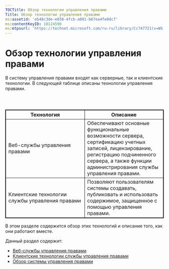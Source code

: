 ```yaml
---
TOCTitle: Обзор технологии управления правами
Title: Обзор технологии управления правами
ms:assetid: 'eb48c3de-e038-4fcb-a091-b67ea4fe0dc7'
ms:contentKeyID: 18124590
ms:mtpsurl: 'https://technet.microsoft.com/ru-ru/library/Cc747721(v=WS.10)'
---
```


Обзор технологии управления правами
===================================

В систему управления правами входят как серверные, так и клиентские технологии. В следующей таблице описаны технологии управления правами.

###  

 
<table style="border:1px solid black;">
<colgroup>
<col width="50%" />
<col width="50%" />
</colgroup>
<thead>
<tr class="header">
<th style="border:1px solid black;" >Технология</th>
<th style="border:1px solid black;" >Описание</th>
</tr>
</thead>
<tbody>
<tr class="odd">
<td style="border:1px solid black;">Веб-службы управления правами</td>
<td style="border:1px solid black;">Обеспечивают основные функциональные возможности сервера, сертификацию учетных записей, лицензирование, регистрацию подчиненного сервера, а также функции администрирования службы управления правами.</td>
</tr>
<tr class="even">
<td style="border:1px solid black;">Клиентские технологии службы управления правами</td>
<td style="border:1px solid black;">Позволяют пользователям системы создавать, публиковать и использовать содержимое, защищенное с помощью управления правами.</td>
</tr>
</tbody>
</table>
  
В этом разделе содержится обзор этих технологий и описание того, как они работают вместе.
  
Данный раздел содержит:
  
-   [Веб-службы управления правами](https://technet.microsoft.com/ed8dbb2e-0590-4502-afc4-54f66b96d515)  
-   [Клиентские технологии службы управления правами](https://technet.microsoft.com/6980468a-fc8c-489b-966f-2921ec268e74)  
-   [Обзор системы управления правами](https://technet.microsoft.com/cbd14635-e17e-42b8-9fd8-6fdce42ffe07)

